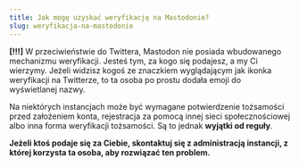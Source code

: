 ```yaml
---
title: Jak mogę uzyskać weryfikację na Mastodonie?
slug: weryfikacja-na-mastodonie
---
```


**[!!!]** W przeciwieństwie do Twittera, Mastodon nie posiada wbudowanego mechanizmu weryfikacji. Jesteś tym, za kogo się podajesz, a my Ci wierzymy. Jeżeli widzisz kogoś ze znaczkiem wyglądającym jak ikonka weryfikacji na Twitterze, to ta osoba po prostu dodała emoji do wyświetlanej nazwy.

Na niektórych instancjach może być wymagane potwierdzenie tożsamości przed założeniem konta, rejestracja za pomocą innej sieci społecznościowej albo inna forma weryfikacji tożsamości. Są to jednak **wyjątki od reguły**.

**Jeżeli ktoś podaje się za Ciebie, skontaktuj się z administracją instancji, z której korzysta ta osoba, aby rozwiązać ten problem.**
